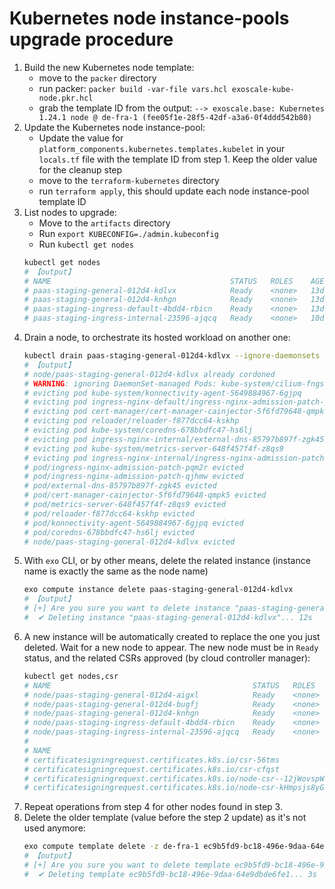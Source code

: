 # Kubernetes node instance-pools upgrade procedure

1. Build the new Kubernetes node template:
    - move to the `packer` directory
    - run packer: `packer build -var-file vars.hcl exoscale-kube-node.pkr.hcl`
    - grab the template ID from the output: `--> exoscale.base: Kubernetes 1.24.1 node @ de-fra-1 (fee05f1e-28f5-42df-a3a6-0f4ddd542b80)`
2. Update the Kubernetes node instance-pool:
    - Update the value for `platform_components.kubernetes.templates.kubelet` in your `locals.tf` file with the template ID from step 1. Keep the older value for the cleanup step
    - move to the `terraform-kubernetes` directory
    - run `terraform apply`, this should update each node instance-pool template ID
3. List nodes to upgrade:
    - Move to the `artifacts` directory
    - Run `export KUBECONFIG=./admin.kubeconfig`
    - Run `kubectl get nodes`
    ```bash
    kubectl get nodes
    # 【output】
    # NAME                                        STATUS   ROLES    AGE   VERSION
    # paas-staging-general-012d4-kdlvx            Ready    <none>   13d   v1.24.1
    # paas-staging-general-012d4-knhgn            Ready    <none>   13d   v1.24.1
    # paas-staging-ingress-default-4bdd4-rbicn    Ready    <none>   13d   v1.24.1
    # paas-staging-ingress-internal-23596-ajqcq   Ready    <none>   10d   v1.24.1
    ```
4. Drain a node, to orchestrate its hosted workload on another one:
    ```bash
    kubectl drain paas-staging-general-012d4-kdlvx --ignore-daemonsets
    # 【output】
    # node/paas-staging-general-012d4-kdlvx already cordoned
    # WARNING: ignoring DaemonSet-managed Pods: kube-system/cilium-fngs9
    # evicting pod kube-system/konnectivity-agent-5649884967-6gjpq
    # evicting pod ingress-nginx-default/ingress-nginx-admission-patch-pqm2r
    # evicting pod cert-manager/cert-manager-cainjector-5f6fd79648-qmpk5
    # evicting pod reloader/reloader-f877dcc64-kskhp
    # evicting pod kube-system/coredns-678bbdfc47-hs6lj
    # evicting pod ingress-nginx-internal/external-dns-85797b897f-zgk45
    # evicting pod kube-system/metrics-server-648f457f4f-z8qs9
    # evicting pod ingress-nginx-internal/ingress-nginx-admission-patch-qjhmw
    # pod/ingress-nginx-admission-patch-pqm2r evicted
    # pod/ingress-nginx-admission-patch-qjhmw evicted
    # pod/external-dns-85797b897f-zgk45 evicted
    # pod/cert-manager-cainjector-5f6fd79648-qmpk5 evicted
    # pod/metrics-server-648f457f4f-z8qs9 evicted
    # pod/reloader-f877dcc64-kskhp evicted
    # pod/konnectivity-agent-5649884967-6gjpq evicted
    # pod/coredns-678bbdfc47-hs6lj evicted
    # node/paas-staging-general-012d4-kdlvx evicted
    ```
5. With `exo` CLI, or by other means, delete the related instance (instance name is exactly the same as the node name)
    ```bash
    exo compute instance delete paas-staging-general-012d4-kdlvx
    # 【output】
    # [+] Are you sure you want to delete instance "paas-staging-general-012d4-kdlvx"? [yN]: y
    #  ✔ Deleting instance "paas-staging-general-012d4-kdlvx"... 12s
    ```
6. A new instance will be automatically created to replace the one you just deleted. Wait for a new node to appear.
    The new node must be in `Ready` status, and the related CSRs approved (by cloud controller manager):
    ```bash
    kubectl get nodes,csr 
    # NAME                                             STATUS   ROLES    AGE   VERSION
    # node/paas-staging-general-012d4-aigxl            Ready    <none>   34s   v1.24.1
    # node/paas-staging-general-012d4-bugfj            Ready    <none>   88s   v1.24.1
    # node/paas-staging-general-012d4-knhgn            Ready    <none>   13d   v1.24.1
    # node/paas-staging-ingress-default-4bdd4-rbicn    Ready    <none>   13d   v1.24.1
    # node/paas-staging-ingress-internal-23596-ajqcq   Ready    <none>   10d   v1.24.1
    #
    # NAME                                                                                                 AGE   SIGNERNAME                                    REQUESTOR                                      REQUESTEDDURATION   CONDITION
    # certificatesigningrequest.certificates.k8s.io/csr-56tms                                              87s   kubernetes.io/kubelet-serving                 system:node:paas-staging-general-012d4-bugfj   <none>              Approved,Issued
    # certificatesigningrequest.certificates.k8s.io/csr-cfqst                                              33s   kubernetes.io/kubelet-serving                 system:node:paas-staging-general-012d4-aigxl   <none>              Approved,Issued
    # certificatesigningrequest.certificates.k8s.io/node-csr--12jWovspWiKeOCVDEK5cZ2sYRP5yx3JMZ3x4V3uxbM   34s   kubernetes.io/kube-apiserver-client-kubelet   system:bootstrap:44x74t                        <none>              Approved,Issued
    # certificatesigningrequest.certificates.k8s.io/node-csr-kHmpsjs8yGRGaRQ1jZidJN2JGTFVT4RF9sgtre-OGQQ   88s   kubernetes.io/kube-apiserver-client-kubelet   system:bootstrap:44x74t                        <none>              Approved,Issued
    ```
7. Repeat operations from step 4 for other nodes found in step 3.
8. Delete the older template (value before the step 2 update) as it's not used anymore:
    ```bash
    exo compute template delete -z de-fra-1 ec9b5fd9-bc18-496e-9daa-64e9dbde6fe1
    # 【output】
    # [+] Are you sure you want to delete template ec9b5fd9-bc18-496e-9daa-64e9dbde6fe1 ("Kubernetes 1.24.1 node")? [yN]: y
    #  ✔ Deleting template ec9b5fd9-bc18-496e-9daa-64e9dbde6fe1... 3s
    ```
